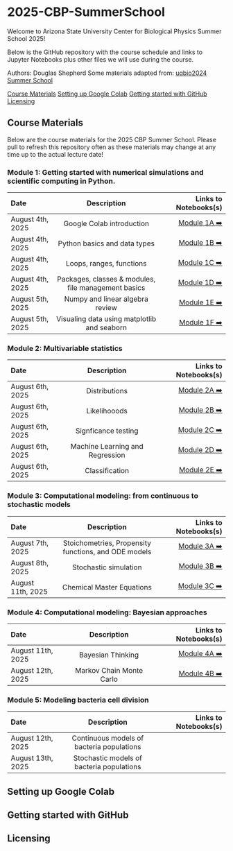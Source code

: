 # 2025-CBP-SummerSchool
Welcome to Arizona State University Center for Biological Physics Summer School 2025!

Below is the GitHub repository with the course schedule and links to Jupyter Notebooks plus other files we will use during the course.

Authors: Douglas Shepherd 
Some materials adapted from: [uqbio2024 Summer School](https://github.com/MunskyGroup/uqbio2024)


[Course Materials](#course-materials) 
[Setting up Google Colab](#setting-up-google-colab) 
[Getting started with GitHub](#setting-up-google-colab) 
[Licensing](#licensing)


## Course Materials

Below are the course materials for the 2025 CBP Summer School.  Please pull to refresh this repository often as these materials may change at any time up to the actual lecture date!

### Module 1: Getting started with numerical simulations and scientific computing in Python.
| Date              | Description | Links to Notebooks(s)
| :---------------- | :------: | ----: |
| August 4th, 2025  | Google Colab introduction   | [Module 1A ➡️](./Module1-PreliminaryPython/M1A_Intro_to_Python.ipynb) |
| August 4th, 2025  | Python basics and data types   | [Module 1B ➡️](./Module1-PreliminaryPython/M1B_Packages_and_File_Management.ipynb) |
| August 4th, 2025  | Loops, ranges, functions   | [Module 1C ➡️](./Module1-PreliminaryPython/M1C_Python_Loops_and_Functions.ipynb) |
| August 4th, 2025  | Packages, classes & modules, file management basics | [Module 1D ➡️](./Module1-PreliminaryPython/M1D_NumPy_and_Linear_Algebra.ipynb) |
| August 5th, 2025  | Numpy and linear algebra review   | [Module 1E ➡️](./Module1-PreliminaryPython/M1E_Eigen_Values_Vectors_Decompositions_and_Transformations.ipynb) |
| August 5th, 2025  | Visualing data using matplotlib and seaborn   | [Module 1F ➡️](./Module1-PreliminaryPython/M1F_Matplotlib.ipynb) |

### Module 2: Multivariable statistics
| Date              | Description | Links to Notebooks(s)
| :---------------- | :------: | ----: |
| August 6th, 2025  | Distributions   | [Module 2A ➡️](./Module2-Statistics/M2A_Distributions_Sampling_Expectations_and_SummaryStatistics.ipynb) |
| August 6th, 2025  | Likelihooods   | [Module 2B ➡️](./Module2-Statistics/M2B_LikelihoodFunctions_Estimation.ipynb) |
| August 6th, 2025  | Signficance testing   | [Module 2C ➡️](./Module2-Statistics/M2C_HypothesisTesting_Significance_Pvalues.ipynb) |
| August 6th, 2025  | Machine Learning and Regression   | [Module 2D ➡️](./Module2-Statistics/M2D_Intro_to_ML_and_Basics_of_Regression.ipynb) |
| August 6th, 2025  | Classification  | [Module 2E ➡️](./Module2-Statistics/M2E_Basics_of_Classification.ipynb) |

### Module 3: Computational modeling: from continuous to stochastic models
| Date              | Description | Links to Notebooks(s)
| :---------------- | :------: | ----: |
| August 7th, 2025  | Stoichometries, Propensity functions, and ODE models | [Module 3A ➡️](./Module3-ModelingBiochemicalReactions/M3A_Stoichiometries_Propensities_and_ODE_Models.ipynb) |
| August 8th, 2025  | Stochastic simulation   | [Module 3B ➡️](./Module3-ModelingBiochemicalReactions/M3B_Stochastic_Simulation_Algorithm.ipynb) |
| August 11th, 2025  | Chemical Master Equations   | [Module 3C ➡️](./Module3-ModelingBiochemicalReactions/M3C_Chemical_Master_Equation.ipynb) |

### Module 4: Computational modeling: Bayesian approaches
| Date              | Description | Links to Notebooks(s)
| :---------------- | :------: | ----: |
| August 11th, 2025  | Bayesian Thinking   | [Module 4A ➡️](./Module4-MCMC/M4A_Bayesian_Thinking.ipynb) |
| August 12th, 2025  | Markov Chain Monte Carlo   | [Module 4B ➡️](./Module4-MCMC/M4B_Markov_Chain_Monte_Carlo.ipynb)  |

### Module 5: Modeling bacteria cell division
| Date              | Description | Links to Notebooks(s)
| :---------------- | :------: | ----: |
| August 12th, 2025  | Continuous models of bacteria populations   | |
| August 13th, 2025  | Stochastic models of bacteria populations   |  |


## Setting up Google Colab

## Getting started with GitHub

## Licensing